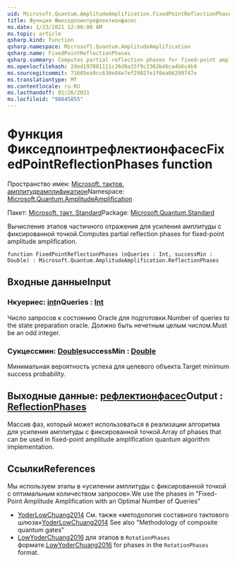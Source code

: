 ```yaml
---
uid: Microsoft.Quantum.AmplitudeAmplification.FixedPointReflectionPhases
title: Функция Фикседпоинтрефлектионфасес
ms.date: 1/23/2021 12:00:00 AM
ms.topic: article
qsharp.kind: function
qsharp.namespace: Microsoft.Quantum.AmplitudeAmplification
qsharp.name: FixedPointReflectionPhases
qsharp.summary: Computes partial reflection phases for fixed-point amplitude amplification.
ms.openlocfilehash: 2ded197801111c26d8a33f9c2363b46ca4b6c4b9
ms.sourcegitcommit: 71605ea9cc630e84e7ef29027e1f0ea06299747e
ms.translationtype: MT
ms.contentlocale: ru-RU
ms.lasthandoff: 01/26/2021
ms.locfileid: "98845855"
---
```

# <a name="fixedpointreflectionphases-function"></a><span data-ttu-id="63e0c-102">Функция Фикседпоинтрефлектионфасес</span><span class="sxs-lookup"><span data-stu-id="63e0c-102">FixedPointReflectionPhases function</span></span>

<span data-ttu-id="63e0c-103">Пространство имен: [Microsoft. тактов. амплитудеамплификатион](xref:Microsoft.Quantum.AmplitudeAmplification)</span><span class="sxs-lookup"><span data-stu-id="63e0c-103">Namespace: [Microsoft.Quantum.AmplitudeAmplification](xref:Microsoft.Quantum.AmplitudeAmplification)</span></span>

<span data-ttu-id="63e0c-104">Пакет: [Microsoft. такт. Standard](https://nuget.org/packages/Microsoft.Quantum.Standard)</span><span class="sxs-lookup"><span data-stu-id="63e0c-104">Package: [Microsoft.Quantum.Standard](https://nuget.org/packages/Microsoft.Quantum.Standard)</span></span>


<span data-ttu-id="63e0c-105">Вычисление этапов частичного отражения для усиления амплитуды с фиксированной точкой.</span><span class="sxs-lookup"><span data-stu-id="63e0c-105">Computes partial reflection phases for fixed-point amplitude amplification.</span></span>

```qsharp
function FixedPointReflectionPhases (nQueries : Int, successMin : Double) : Microsoft.Quantum.AmplitudeAmplification.ReflectionPhases
```


## <a name="input"></a><span data-ttu-id="63e0c-106">Входные данные</span><span class="sxs-lookup"><span data-stu-id="63e0c-106">Input</span></span>

### <a name="nqueries--int"></a><span data-ttu-id="63e0c-107">Нкуериес: [int](xref:microsoft.quantum.lang-ref.int)</span><span class="sxs-lookup"><span data-stu-id="63e0c-107">nQueries : [Int](xref:microsoft.quantum.lang-ref.int)</span></span>

<span data-ttu-id="63e0c-108">Число запросов к состоянию Oracle для подготовки.</span><span class="sxs-lookup"><span data-stu-id="63e0c-108">Number of queries to the state preparation oracle.</span></span> <span data-ttu-id="63e0c-109">Должно быть нечетным целым числом.</span><span class="sxs-lookup"><span data-stu-id="63e0c-109">Must be an odd integer.</span></span>


### <a name="successmin--double"></a><span data-ttu-id="63e0c-110">Сукцессмин: [Double](xref:microsoft.quantum.lang-ref.double)</span><span class="sxs-lookup"><span data-stu-id="63e0c-110">successMin : [Double](xref:microsoft.quantum.lang-ref.double)</span></span>

<span data-ttu-id="63e0c-111">Минимальная вероятность успеха для целевого объекта.</span><span class="sxs-lookup"><span data-stu-id="63e0c-111">Target minimum success probability.</span></span>



## <a name="output--reflectionphases"></a><span data-ttu-id="63e0c-112">Выходные данные: [рефлектионфасес](xref:Microsoft.Quantum.AmplitudeAmplification.ReflectionPhases)</span><span class="sxs-lookup"><span data-stu-id="63e0c-112">Output : [ReflectionPhases](xref:Microsoft.Quantum.AmplitudeAmplification.ReflectionPhases)</span></span>

<span data-ttu-id="63e0c-113">Массив фаз, который может использоваться в реализации алгоритма для усиления амплитуды с фиксированной точкой.</span><span class="sxs-lookup"><span data-stu-id="63e0c-113">Array of phases that can be used in fixed-point amplitude amplification quantum algorithm implementation.</span></span>

## <a name="references"></a><span data-ttu-id="63e0c-114">Ссылки</span><span class="sxs-lookup"><span data-stu-id="63e0c-114">References</span></span>

<span data-ttu-id="63e0c-115">Мы используем этапы в «усилении амплитуды с фиксированной точкой с оптимальным количеством запросов».</span><span class="sxs-lookup"><span data-stu-id="63e0c-115">We use the phases in "Fixed-Point Amplitude Amplification with an Optimal Number of Queries"</span></span>

- <span data-ttu-id="63e0c-116">[YoderLowChuang2014](https://arxiv.org/abs/1409.3305) См. также «методология составного тактового шлюза»</span><span class="sxs-lookup"><span data-stu-id="63e0c-116">[YoderLowChuang2014](https://arxiv.org/abs/1409.3305) See also "Methodology of composite quantum gates"</span></span>
- <span data-ttu-id="63e0c-117">[LowYoderChuang2016](https://arxiv.org/abs/1603.03996) для этапов в `RotationPhases` формате.</span><span class="sxs-lookup"><span data-stu-id="63e0c-117">[LowYoderChuang2016](https://arxiv.org/abs/1603.03996) for phases in the `RotationPhases` format.</span></span>
